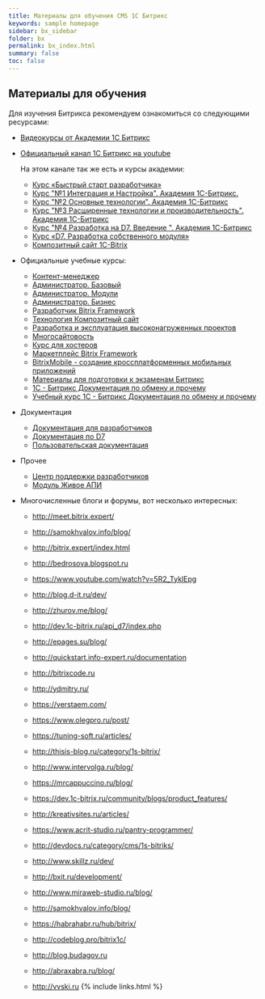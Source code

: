 ```yaml
---
title: Материалы для обучения CMS 1С Битрикс
keywords: sample homepage
sidebar: bx_sidebar
folder: bx
permalink: bx_index.html
summary: false
toc: false
---
```


## Материалы для обучения
Для изучения Битрикса рекомендуем ознакомиться со следующими ресурсами:

*  [Видеокурсы от Академии 1С Битрикс](https://academy.1c-bitrix.ru/training/course/)

*  [Официальный канал 1С Битрикс на youtube](https://www.youtube.com/channel/UCCaFbhrkxpOvVbgewxfjoRg)
   
   На этом канале так же есть и курсы академии:
   
   *  [Курс «Быстрый старт разработчика»](https://www.youtube.com/playlist?list=PLzPivwyXljVV100GMKcQAekdThrN2z6DQ)
   *  [Курс "№1 Интеграция и Настройка". Академия 1С-Битрикс.](https://www.youtube.com/playlist?list=PLzPivwyXljVVcsFkOan-ZpyjnjU3SDUgg)
   *  [Курс "№2 Основные технологии". Академия 1С-Битрикс](https://www.youtube.com/playlist?list=PLzPivwyXljVVXMH5VNSfSocd1P33kJZVj)
   *  [Курс "№3 Расширенные технологии и производительность". Академия 1С-Битрикс](https://www.youtube.com/playlist?list=PLzPivwyXljVXcvMU4QpmFCBQ1_5DLiWc8)
   *  [Курс "№4 Разработка на D7. Введение ". Академия 1С-Битрикс](https://www.youtube.com/playlist?list=PLzPivwyXljVWyIN-AuV1j-9XHR_b4mf9k)
   *  [Курс «D7. Разработка собственного модуля»](https://www.youtube.com/playlist?list=PLzPivwyXljVVdpY3tRZun3XeuI0L4bF8x)
   *  [Композитный сайт 1C-Bitrix](https://www.youtube.com/playlist?list=PLaKKO4mzno012Nzyyne76PnkbMT23F5W_)

*  Официальные учебные курсы:
   *  [Контент-менеджер](https://dev.1c-bitrix.ru/learning/course/index.php?COURSE_ID=34&INDEX=Y)
   *  [Администратор. Базовый](https://dev.1c-bitrix.ru/learning/course/index.php?COURSE_ID=35&INDEX=Y)
   *  [Администратор. Модули](https://dev.1c-bitrix.ru/learning/course/index.php?COURSE_ID=41&INDEX=Y)
   *  [Администратор. Бизнес](https://dev.1c-bitrix.ru/learning/course/index.php?COURSE_ID=42&INDEX=Y)
   *  [Разработчик Bitrix Framework](https://dev.1c-bitrix.ru/learning/course/index.php?COURSE_ID=43&INDEX=Y)
   *  [Технология Композитный сайт](https://dev.1c-bitrix.ru/learning/course/index.php?COURSE_ID=39&INDEX=Y)
   *  [Разработка и эксплуатация высоконагруженных проектов](https://dev.1c-bitrix.ru/learning/course/index.php?COURSE_ID=38&INDEX=Y)
   *  [Многосайтовость](https://dev.1c-bitrix.ru/learning/course/index.php?COURSE_ID=103&INDEX=Y)
   *  [Курс для хостеров](https://dev.1c-bitrix.ru/learning/course/index.php?COURSE_ID=32&INDEX=Y)
   *  [Маркетплейс Bitrix Framework](https://dev.1c-bitrix.ru/learning/course/index.php?COURSE_ID=101&INDEX=Y)
   *  [BitrixMobile - создание кроссплатформенных мобильных приложений](https://dev.1c-bitrix.ru/learning/course/index.php?COURSE_ID=80&INDEX=Y)
   *  [Материалы для подготовки к экзаменам Битрикс](https://github.com/studiofact/wiki-bitrix/wiki)
   *  [1С - Битрикс Документация по обмену и прочему](http://1c.1c-bitrix.ru/support/doc.php)
   *  [Учебный курс 1С - Битрикс Документация по обмену и прочему](http://dev.1c-bitrix.ru/learning/course/index.php?COURSE_ID=42&CHAPTER_ID=1158)

*  Документация
   * [Документация для разработчиков](https://dev.1c-bitrix.ru/api_help/index.php)
   * [Документация по D7](https://dev.1c-bitrix.ru/api_d7/)
   * [Пользовательская документация](https://dev.1c-bitrix.ru/user_help/)

*  Прочее
   * [Центр поддержки разработчиков](https://dev.1c-bitrix.ru/)
   * [Модуль Живое АПИ](https://marketplace.1c-bitrix.ru/solutions/bitrix.liveapi/)

*  Многочисленные блоги и форумы, вот несколько интересных:
   *  http://meet.bitrix.expert/      
   *  http://samokhvalov.info/blog/
   *  http://bitrix.expert/index.html
   *  http://bedrosova.blogspot.ru
   *  https://www.youtube.com/watch?v=5R2_TyklEpg
   *  http://blog.d-it.ru/dev/
   *  http://zhurov.me/blog/      
   *  http://dev.1c-bitrix.ru/api_d7/index.php
      
   *  http://epages.su/blog/
      
   *  http://quickstart.info-expert.ru/documentation
      
   *  http://bitrixcode.ru
      
   *  http://ydmitry.ru/
      
   *  https://verstaem.com/
      
   *  https://www.olegpro.ru/post/
      
   *  https://tuning-soft.ru/articles/
      
   *  http://thisis-blog.ru/category/1s-bitrix/
      
   *  http://www.intervolga.ru/blog/
      
   *  https://mrcappuccino.ru/blog/
      
   *  https://dev.1c-bitrix.ru/community/blogs/product_features/
      
   *  http://kreativsites.ru/articles/
      
   *  https://www.acrit-studio.ru/pantry-programmer/
      
   *  http://devdocs.ru/category/cms/1s-bitriks/
      
   *  http://www.skillz.ru/dev/
      
   *  http://bxit.ru/development/
      
   *  http://www.miraweb-studio.ru/blog/
      
   *  http://samokhvalov.info/blog/
      
   *  https://habrahabr.ru/hub/bitrix/
      
   *  http://codeblog.pro/bitrix1c/
      
   *  http://blog.budagov.ru
      
   *  http://abraxabra.ru/blog/
      
   *  http://vvski.ru
{% include links.html %}
